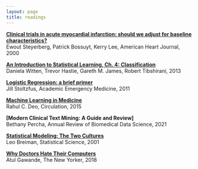 ```yaml
---
layout: page
title: readings
---
```


**[Clinical trials in acute myocardial infarction: should we adjust for baseline characteristics?](https://www.sciencedirect.com/science/article/abs/pii/S0002870300900012?via%3Dihub)**   
Ewout Steyerberg, Patrick Bossuyt, Kerry Lee, American Heart Journal, 2000 

**[An Introduction to Statistical Learning, Ch. 4: Classification](https://www.springer.com/gp/book/9781461471370)**   
Daniela Witten, Trevor Hastie, Gareth M. James, Robert Tibshirani, 2013

**[Logistic Regression: a brief primer](https://onlinelibrary.wiley.com/doi/epdf/10.1111/j.1553-2712.2011.01185.x)**   
Jill Stoltzfus, Academic Emergency Medicine, 2011

**[Machine Learning in Medicine](https://www.ncbi.nlm.nih.gov/pmc/articles/PMC5831252/pdf/nihms729905.pdf)**   
Rahul C. Deo, Circulation, 2015

**[Modern Clinical Text Mining: A Guide and Review]**  
Bethany Percha, Annual Review of Biomedical Data Science, 2021

**[Statistical Modeling: The Two Cultures](https://projecteuclid.org/download/pdf_1/euclid.ss/1009213726)**   
Leo Breiman, Statistical Science, 2001

**[Why Doctors Hate Their Computers](https://www.newyorker.com/magazine/2018/11/12/why-doctors-hate-their-computers)**   
Atul Gawande, The New Yorker, 2018
